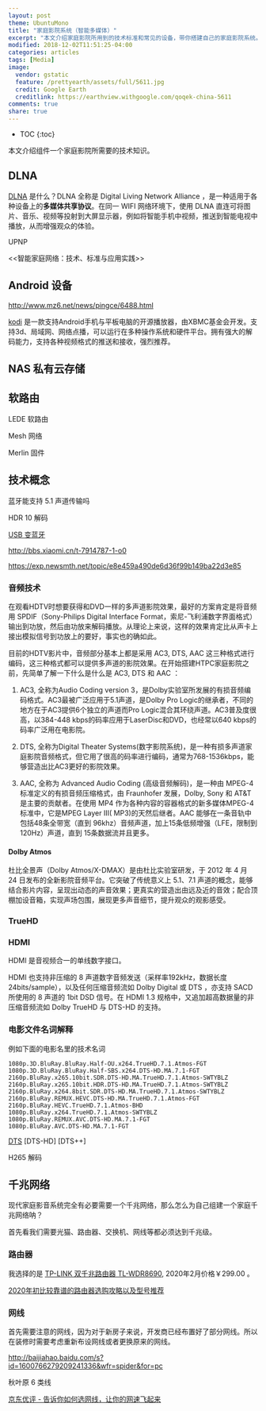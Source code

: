 ```yaml
---
layout: post
theme: UbuntuMono
title: "家庭影院系统（智能多媒体）"
excerpt: "本文介绍家庭影院所用到的技术标准和常见的设备，带你搭建自己的家庭影院系统。"
modified: 2018-12-02T11:51:25-04:00
categories: articles
tags: [Media]
image:
  vendor: gstatic
  feature: /prettyearth/assets/full/5611.jpg
  credit: Google Earth
  creditlink: https://earthview.withgoogle.com/qoqek-china-5611
comments: true
share: true
---
```


* TOC
{:toc}

本文介绍组件一个家庭影院所需要的技术知识。

## DLNA

[DLNA][DLNA] 是什么？DLNA 全称是 Digital Living Network Alliance ，是一种适用于各种设备上的**多媒体共享协议**。在同一 WIFI 网络环境下，使用 DLNA 直连可将图片、音乐、视频等投射到大屏显示器，例如将智能手机中视频，推送到智能电视中播放，从而增强观众的体验。

UPNP

<<智能家庭网络：技术、标准与应用实践>>

## Android 设备

http://www.mz6.net/news/pingce/6488.html

[kodi][kodi] 是一款支持Android手机与平板电脑的开源播放器，由XBMC基金会开发。支持3d、局域网、网络点播，可以运行在多种操作系统和硬件平台。拥有强大的解码能力，支持各种视频格式的推送和接收，强烈推荐。

## NAS 私有云存储



## 软路由

LEDE 软路由

Mesh 网络

Merlin 固件

## 技术概念

蓝牙能支持 5.1 声道传输吗

HDR 10 解码

[USB 变蓝牙](https://item.taobao.com/item.htm?spm=a1z10.1-c-s.w4004-18453116487.2.116b4f5bt7lcWj&id=573509376773)

http://bbs.xiaomi.cn/t-7914787-1-o0

https://exp.newsmth.net/topic/e8e459a490de6d36f99b149ba22d3e85

### 音频技术

在观看HDTV时想要获得和DVD一样的多声道影院效果，最好的方案肯定是将音频用 SPDIF（Sony-Philips Digital Interface Format，索尼-飞利浦数字界面格式）输出到功放，然后由功放来解码播放。从理论上来说，这样的效果肯定比从声卡上接出模拟信号到功放上的要好，事实也的确如此。

目前的HDTV影片中，音频部分基本上都是采用 AC3, DTS, AAC 这三种格式进行编码，这三种格式都可以提供多声道的影院效果。在开始搭建HTPC家庭影院之前，先简单了解一下什么是什么是 AC3, DTS 和 AAC ：

1. AC3, 全称为Audio Coding version 3，是Dolby实验室所发展的有损音频编码格式。AC3最被广泛应用于5.1声道，是Dolby Pro Logic的继承者，不同的地方在于AC3提供6个独立的声道而Pro Logic混合其环绕声道。AC3普及度很高，以384-448 kbps的码率应用于LaserDisc和DVD，也经常以640 kbps的码率广泛用在电影院。
2. DTS, 全称为Digital Theater Systems(数字影院系统)，是一种有损多声道家庭影院音频格式，但它用了很高的码率进行编码，通常为768-1536kbps，能够营造出比AC3更好的影院效果。

3. AAC, 全称为 Advanced Audio Coding (高级音频解码)，是一种由 MPEG-4 标准定义的有损音频压缩格式，由 Fraunhofer 发展，Dolby, Sony 和 AT&T 是主要的贡献者。在使用 MP4 作为各种内容的容器格式的新多媒体MPEG-4标准中，它是MPEG Layer III( MP3)的天然后继者。AAC 能够在一条音轨中包括48条全带宽（直到 96khz）音频声道，加上15条低频增强（LFE，限制到120Hz）声道，直到 15条数据流并且更多。

#### Dolby Atmos

杜比全景声（Dolby Atmos/X-DMAX）是由杜比实验室研发，于 2012 年 4 月 24 日发布的全新影院音频平台。它突破了传统意义上 5.1、7.1 声道的概念，能够结合影片内容，呈现出动态的声音效果；更真实的营造出由远及近的音效；配合顶棚加设音箱，实现声场包围，展现更多声音细节，提升观众的观影感受。


### TrueHD

### HDMI

HDMI 是音视频合一的单线数字接口。

HDMI 也支持非压缩的 8 声道数字音频发送（采样率192kHz，数据长度24bits/sample），以及任何压缩音频流如 Dolby Digital 或 DTS ，亦支持 SACD 所使用的 8 声道的 1bit DSD 信号。在 HDMI 1.3 规格中，又追加超高数据量的非压缩音频流如 Dolby TrueHD 与 DTS-HD 的支持。

### 电影文件名词解释

例如下面的电影名里的技术名词
```
1080p.3D.BluRay.BluRay.Half-OU.x264.TrueHD.7.1.Atmos-FGT
1080p.3D.BluRay.BluRay.Half-SBS.x264.DTS-HD.MA.7.1-FGT
2160p.BluRay.x265.10bit.SDR.DTS-HD.MA.TrueHD.7.1.Atmos-SWTYBLZ
2160p.BluRay.x265.10bit.HDR.DTS-HD.MA.TrueHD.7.1.Atmos-SWTYBLZ
2160p.BluRay.x264.8bit.SDR.DTS-HD.MA.TrueHD.7.1.Atmos-SWTYBLZ
2160p.BluRay.REMUX.HEVC.DTS-HD.MA.TrueHD.7.1.Atmos-FGT
2160p.BluRay.HEVC.TrueHD.7.1.Atmos-BHD
1080p.BluRay.x264.TrueHD.7.1.Atmos-SWTYBLZ
1080p.BluRay.REMUX.AVC.DTS-HD.MA.7.1-FGT
1080p.BluRay.AVC.DTS-HD.MA.7.1-FGT
```

[DTS](https://www.wikiwand.com/en/DTS_(sound_system)) [DTS-HD] [DTS++]

H265 解码

## 千兆网络
现代家庭影音系统完全有必要需要一个千兆网络，那么怎么为自己组建一个家庭千兆网络呐？

首先看我们需要光猫、路由器、交换机、网线等都必须达到千兆级。

### 路由器

我选择的是 [TP-LINK 双千兆路由器 TL-WDR8690](https://www.tp-link.com.cn/product_1340.html), 2020年2月价格￥299.00 。

[2020年初比较靠谱的路由器选购攻略以及型号推荐](https://www.bilibili.com/video/av81460027?t=656)

### 网线

首先需要注意的网线，因为对于新房子来说，开发商已经布置好了部分网线。所以在装修时需要考虑重新布设网线或者更换原来的网线。

http://baijiahao.baidu.com/s?id=1600766279209241336&wfr=spider&for=pc

秋叶原 6 类线

[京东优评 - 告诉你如何选网线，让你的网速飞起来](https://www.jd.com/phb/zhishi/e2d8c586cbe4a448.html)

[DLNA]:https://www.wikiwand.com/zh/%E6%95%B0%E5%AD%97%E7%94%9F%E6%B4%BB%E7%BD%91%E7%BB%9C%E8%81%94%E7%9B%9F
[kodi]:https://kodi.tv/

[Network-attached_storage]:https://en.wikipedia.org/wiki/Network-attached_storage
